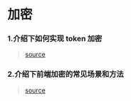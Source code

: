 # 加密

### 1.介绍下如何实现 token 加密

> [source](https://github.com/Advanced-Frontend/Daily-Interview-Question/issues/106)

### 2.介绍下前端加密的常见场景和方法

> [source](https://github.com/Advanced-Frontend/Daily-Interview-Question/issues/150)
